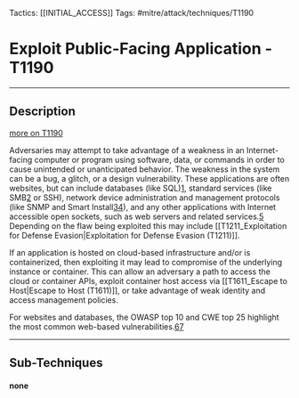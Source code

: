 Tactics: [[INITIAL_ACCESS]]
Tags: #mitre/attack/techniques/T1190 

# Exploit Public-Facing Application - T1190
---
## Description
[more on T1190](https://attack.mitre.org/techniques/T1190)

Adversaries may attempt to take advantage of a weakness in an Internet-facing computer or program using software, data, or commands in order to cause unintended or unanticipated behavior. The weakness in the system can be a bug, a glitch, or a design vulnerability. These applications are often websites, but can include databases (like SQL)[1](https://nvd.nist.gov/vuln/detail/CVE-2016-6662), standard services (like SMB[2](https://www.cisecurity.org/advisory/multiple-vulnerabilities-in-microsoft-windows-smb-server-could-allow-for-remote-code-execution/) or SSH), network device administration and management protocols (like SNMP and Smart Install[3](https://us-cert.cisa.gov/ncas/alerts/TA18-106A)[4](https://community.cisco.com/t5/security-blogs/attackers-continue-to-target-legacy-devices/ba-p/4169954)), and any other applications with Internet accessible open sockets, such as web servers and related services.[5](https://nvd.nist.gov/vuln/detail/CVE-2014-7169) Depending on the flaw being exploited this may include [[T1211_Exploitation for Defense Evasion|Exploitation for Defense Evasion (T1211)]].

If an application is hosted on cloud-based infrastructure and/or is containerized, then exploiting it may lead to compromise of the underlying instance or container. This can allow an adversary a path to access the cloud or container APIs, exploit container host access via [[T1611_Escape to Host|Escape to Host (T1611)]], or take advantage of weak identity and access management policies.

For websites and databases, the OWASP top 10 and CWE top 25 highlight the most common web-based vulnerabilities.[6](https://www.owasp.org/index.php/Category:OWASP_Top_Ten_Project)[7](https://cwe.mitre.org/top25/index.html)

---
## Sub-Techniques

#### none